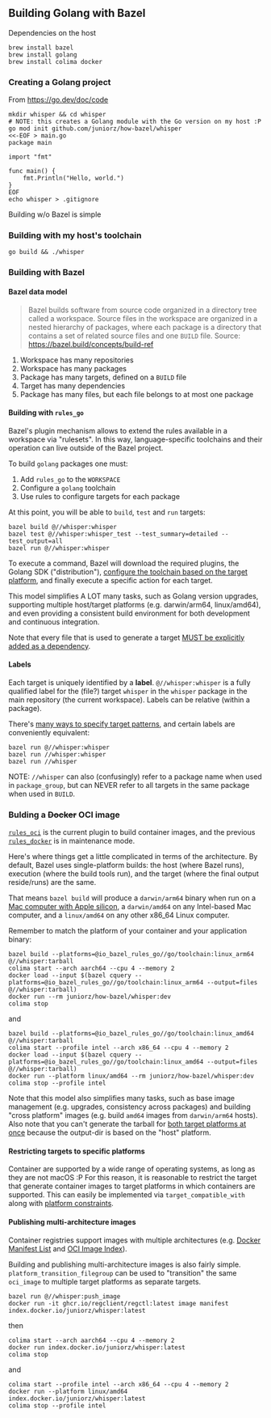 ## Building Golang with Bazel

Dependencies on the host

```
brew install bazel
brew install golang
brew install colima docker
```

### Creating a Golang project

From https://go.dev/doc/code

```
mkdir whisper && cd whisper
# NOTE: this creates a Golang module with the Go version on my host :P
go mod init github.com/juniorz/how-bazel/whisper
<<-EOF > main.go
package main

import "fmt"

func main() {
    fmt.Println("Hello, world.")
}
EOF
echo whisper > .gitignore
```

Building w/o Bazel is simple

### Building with my host's toolchain

```
go build && ./whisper
```

### Building with Bazel

#### Bazel data model

> Bazel builds software from source code organized in a directory tree called a workspace. Source files in the workspace are organized in a nested hierarchy of packages, where each package is a directory that contains a set of related source files and one `BUILD` file.
> Source: https://bazel.build/concepts/build-ref

1. Workspace has many repositories
1. Workspace has many packages
1. Package has many targets, defined on a `BUILD` file
1. Target has many dependencies
1. Package has many files, but each file belongs to at most one package

#### Building with `rules_go`

Bazel's plugin mechanism allows to extend the rules available in a workspace via "rulesets". In this way, language-specific toolchains and their operation can live outside of the Bazel project.

To build `golang` packages one must:

1. Add `rules_go` to the `WORKSPACE`
1. Configure a `golang` toolchain
1. Use rules to configure targets for each package

At this point, you will be able to `build`, `test` and `run` targets:

```
bazel build @//whisper:whisper
bazel test @//whisper:whisper_test --test_summary=detailed --test_output=all
bazel run @//whisper:whisper
```

To execute a command, Bazel will download the required plugins, the Golang SDK ("distribution"), [configure the toolchain based on the target platform](https://github.com/bazelbuild/rules_go/blob/master/go/toolchains.rst), and finally execute a specific action for each target.

This model simplifies A LOT many tasks, such as Golang version upgrades, supporting multiple host/target platforms (e.g. darwin/arm64, linux/amd64), and even providing a consistent build environment for both development and continuous integration.

Note that every file that is used to generate a target [MUST be explicitly added as a dependency](https://bazel.build/concepts/dependencies#actual-and-declared-dependencies).

#### Labels

Each target is uniquely identified by a **label**. `@//whisper:whisper` is a fully qualified label for the (file?) target `whisper` in the `whisper` package in the main repository (the current workspace). Labels can be relative (within a package).

There's [many ways to specify target patterns](https://bazel.build/run/build#specifying-build-targets), and certain labels are conveniently equivalent:

```
bazel run @//whisper:whisper
bazel run //whisper:whisper
bazel run //whisper
```

NOTE: `//whisper` can also (confusingly) refer to a package name when used in `package_group`, but can NEVER refer to all targets in the same package when used in `BUILD`.

### Bulding a ~~Docker~~ OCI image

[`rules_oci`](https://github.com/bazel-contrib/rules_oci) is the current plugin to build container images, and the previous [`rules_docker`](https://github.com/bazelbuild/rules_docker#status) is in maintenance mode.

Here's where things get a little complicated in terms of the architecture. By default, Bazel uses single-platform builds: the host (where Bazel runs), execution (where the build tools run), and the target (where the final output reside/runs) are the same.

That means `bazel build` will produce a `darwin/arm64` binary when run on a [Mac computer with Apple silicon](https://support.apple.com/en-us/HT211814), a `darwin/amd64` on any Intel-based Mac computer, and a `linux/amd64` on any other x86_64 Linux computer.

Remember to match the platform of your container and your application binary:

```
bazel build --platforms=@io_bazel_rules_go//go/toolchain:linux_arm64 @//whisper:tarball
colima start --arch aarch64 --cpu 4 --memory 2
docker load --input $(bazel cquery --platforms=@io_bazel_rules_go//go/toolchain:linux_arm64 --output=files @//whisper:tarball)
docker run --rm juniorz/how-bazel/whisper:dev
colima stop
```

and

```
bazel build --platforms=@io_bazel_rules_go//go/toolchain:linux_amd64 @//whisper:tarball
colima start --profile intel --arch x86_64 --cpu 4 --memory 2
docker load --input $(bazel cquery --platforms=@io_bazel_rules_go//go/toolchain:linux_amd64 --output=files @//whisper:tarball)
docker run --platform linux/amd64 --rm juniorz/how-bazel/whisper:dev
colima stop --profile intel
```

Note that this model also simplifies many tasks, such as base image management (e.g. upgrades, consistency across packages) and building "cross platform" images (e.g. build `amd64` images from `darwin/arm64` hosts). Also note that you can't generate the tarball for [both target platforms at once](https://github.com/bazelbuild/bazel/issues/6044) because the output-dir is based on the "host" platform.

#### Restricting targets to specific platforms

Container are supported by a wide range of operating systems, as long as they are not macOS :P
For this reason, it is reasonable to restrict the target that generate container images to target platforms in which containers are supported. This can easily be implemented via `target_compatible_with` along with [platform constraints](https://bazel.build/extending/platforms#skipping-incompatible-targets).

#### Publishing multi-architecture images

Container registries support images with multiple architectures (e.g. [Docker Manifest List](https://docs.docker.com/registry/spec/manifest-v2-2/#manifest-list) and [OCI Image Index](https://github.com/opencontainers/image-spec/blob/main/image-index.md)).

Building and publishing multi-architecture images is also fairly simple. `platform_transition_filegroup` can be used to "transition" the same `oci_image` to multiple target platforms as separate targets.

```
bazel run @//whisper:push_image
docker run -it ghcr.io/regclient/regctl:latest image manifest index.docker.io/juniorz/whisper:latest
```

then

```
colima start --arch aarch64 --cpu 4 --memory 2
docker run index.docker.io/juniorz/whisper:latest
colima stop
```

and

```
colima start --profile intel --arch x86_64 --cpu 4 --memory 2
docker run --platform linux/amd64 index.docker.io/juniorz/whisper:latest
colima stop --profile intel
```
